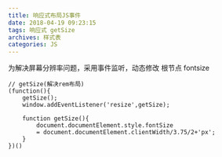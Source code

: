 ```yaml
---
title: 响应式布局JS事件
date: 2018-04-19 09:23:15
tags: 响应式 getSize
archives: 样式表
categories: JS
---
```

为解决屏幕分辨率问题，采用事件监听，动态修改 根节点 fontsize 
````
// getSize(解决rem布局)
(function(){
	getSize();
	window.addEventListener('resize',getSize);
	
	function getSize(){
		document.documentElement.style.fontSize 
		= document.documentElement.clientWidth/3.75/2+'px';
	}
})()
````